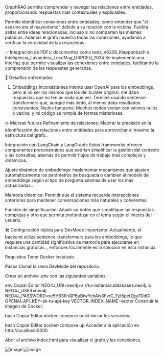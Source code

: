 GraphRAG permite comprender y navegar las relaciones entre entidades, proporcionando respuestas más contextuales y explicables.

Permite identificar conexiones entre entidades, como entender que "el asesino era el mayordomo" debido a su relación con la víctima.
Facilita saltar entre ideas relacionadas, incluso si no comparten las mismas palabras.
Ademas el grafo muestra todas las conexiones, ayudando a verificar la veracidad de las respuestas.

✅
Integración de PDFs: documentos como tesis_n6208_Klappenbach e Inteligencia_Lavandera_LeccMag_USPCEU_2024
Se implementó una interfaz que permite visualizar las conexiones entre entidades, facilitando la comprensión de las respuestas generadas.

🧩 Desafíos enfrentados
1. Embeddings inconsistentes
Intenté usar OpenAI para los embeddings, pero al no ser los mismos que los del builder original, me daba respuestas que no tenían nada que ver. Terminé usando sentence-transformers que, aunque más lento, al menos daba resultados consistentes.
Nodos fantasma: Muchos nodos venían con valores nulos o vacíos, y mi código se rompía de formas misteriosas.

☕ Mejoras futuras
Refinamiento de relaciones: Mejorar la precisión en la identificación de relaciones entre entidades para aprovechar al máximo la estructura del grafo..

Integración con LangChain y LangGraph: Estos frameworks ofrecen componentes preconstruidos que podrían simplificar la gestión del contexto y las consultas, además de permitir flujos de trabajo más complejos y dinámicos.

Ajuste dinámico de embeddings: Implementar mecanismos que ajusten automáticamente los parámetros de búsqueda o cambien el modelo de embeddings según el tipo de pregunta ademas de usar los mas actualizados..

Memoria dinamica: Permitir que el sistema recuerde interacciones anteriores para mantener conversaciones más naturales y coherentes.

Función de simplificación: Añadir un botón que simplifique las respuestas complejas y otro que permita profundizar en el tema según el interés del usuario.

🛠️ Configuración rápida para DevMode
Importante: Actualmente, el backend utiliza sentence-transformers para los embeddings, lo que requiere una cantidad significativa de memoria para ejecutarse en instancias gratuitas.., entonces localmente es la solucion en esta instancia.

Requisitos
Tener Docker instalado.

Pasos
Clonar la rama DevMode del repositorio.

Crear un archivo .env con las siguientes variables:

env
Copiar
Editar
NEO4J_URI=neo4j+s://tu-instancia.databases.neo4j.io
NEO4J_USER=neo4j
NEO4J_PASSWORD=xe5Y63flhQPBuBiwYebAis3FvrC_Tyt5peIZgy7DdGI
OPENAI_API_KEY=sk-tu-api-key
VECTOR_INDEX_NAME=vector
Construir la imagen de Docker:

bash
Copiar
Editar
docker-compose build
Iniciar los servicios:

bash
Copiar
Editar
docker-compose up
Acceder a la aplicación en http://localhost:5000.

Abrir el archivo index.html para visualizar el grafo y las conexiones.


![image](https://github.com/user-attachments/assets/bdeea60e-26d3-4fd9-b3b7-5c093c024c24)
![image](https://github.com/user-attachments/assets/92a3fc52-1232-4c27-a279-d9ef6895e19a)

